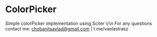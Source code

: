 # ColorPicker
 Simple colorPicker implementation using Sciter \r\n
 For any questions contact me: chobanitsavlad@gmail.com | t.me/vaelastrasz

